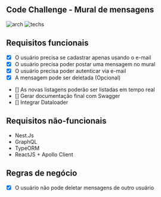 ## Code Challenge - Mural de mensagens

![arch](https://img.shields.io/badge/arch-GraphQL-%23ff69b4) ![techs](https://img.shields.io/badge/techs-ReactJS%2C%20Nest.JS-green)

## Requisitos funcionais

- [x] O usuário precisa se cadastrar apenas usando o e-mail
- [x] O usuário precisa poder postar uma mensagem no mural
- [x] O usuário precisa poder autenticar via e-mail
- [x] A mensagem pode ser deletada (Opcional)
- [] As novas listagens poderão ser listadas em tempo real
- [] Gerar documentação final com Swagger
- [] Integrar Dataloader

## Requisitos não-funcionais

- Nest.Js
- GraphQL
- TypeORM
- ReactJS + Apollo Client

## Regras de negócio

- [x] O usuário não pode deletar mensagens de outro usuário
